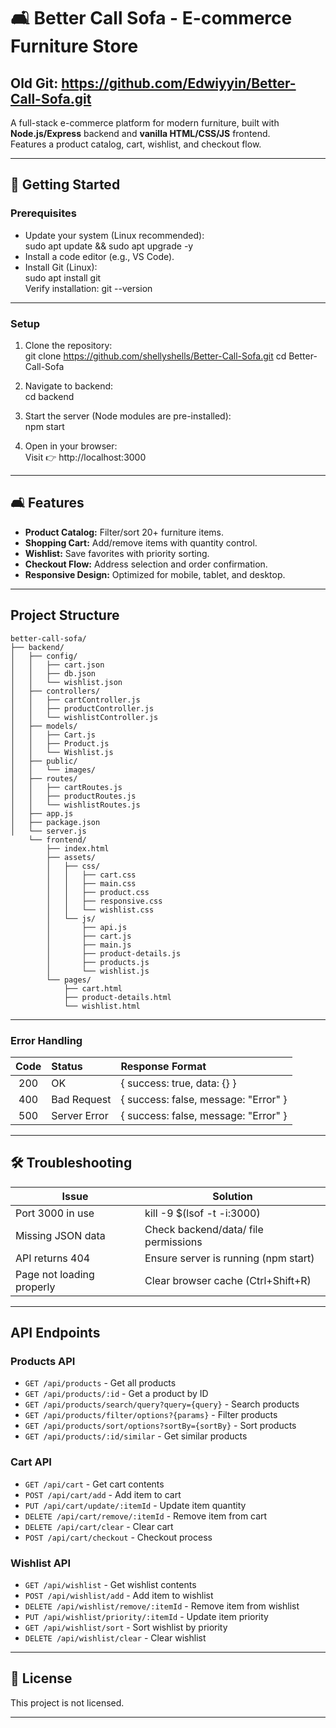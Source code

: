 
# 🛋️ Better Call Sofa - E-commerce Furniture Store
Old Git: https://github.com/Edwiyyin/Better-Call-Sofa.git
---

A full-stack e-commerce platform for modern furniture, built with **Node.js/Express** backend and **vanilla HTML/CSS/JS** frontend.  
Features a product catalog, cart, wishlist, and checkout flow.

---

## 🚀 Getting Started

### Prerequisites

- Update your system (Linux recommended):  
  sudo apt update && sudo apt upgrade -y
- Install a code editor (e.g., VS Code).
- Install Git (Linux):  
  sudo apt install git  
  Verify installation: git --version

---

### Setup

1. Clone the repository:  
   git clone https://github.com/shellyshells/Better-Call-Sofa.git
   cd Better-Call-Sofa

2. Navigate to backend:  
   cd backend

3. Start the server (Node modules are pre-installed):  
   npm start

4. Open in your browser:  
   Visit 👉 http://localhost:3000

---

## 🛋️ Features

- **Product Catalog:** Filter/sort 20+ furniture items.
- **Shopping Cart:** Add/remove items with quantity control.
- **Wishlist:** Save favorites with priority sorting.
- **Checkout Flow:** Address selection and order confirmation.
- **Responsive Design:** Optimized for mobile, tablet, and desktop.

---


## Project Structure

```
better-call-sofa/
├── backend/
│   ├── config/
│   │   ├── cart.json
│   │   ├── db.json
│   │   └── wishlist.json
│   ├── controllers/
│   │   ├── cartController.js
│   │   ├── productController.js
│   │   └── wishlistController.js
│   ├── models/
│   │   ├── Cart.js
│   │   ├── Product.js
│   │   └── Wishlist.js
│   ├── public/
│   │   └── images/
│   ├── routes/
│   │   ├── cartRoutes.js
│   │   ├── productRoutes.js
│   │   └── wishlistRoutes.js
│   ├── app.js
│   ├── package.json
│   └── server.js
    └── frontend/
        ├── index.html
        ├── assets/
        │   ├── css/
        │   │   ├── cart.css
        │   │   ├── main.css
        │   │   ├── product.css
        │   │   ├── responsive.css
        │   │   └── wishlist.css
        │   └── js/
        │       ├── api.js
        │       ├── cart.js
        │       ├── main.js
        │       ├── product-details.js
        │       ├── products.js
        │       └── wishlist.js
        └── pages/
            ├── cart.html
            ├── product-details.html
            └── wishlist.html
```

---

### Error Handling

| Code | Status        | Response Format                         |
|:----:|:--------------|:----------------------------------------|
| 200  | OK            | { success: true, data: {} }             |
| 400  | Bad Request   | { success: false, message: "Error" }    |
| 500  | Server Error  | { success: false, message: "Error" }    |

---

## 🛠️ Troubleshooting

| Issue                    | Solution                                 |
|---------------------------|-----------------------------------------|
| Port 3000 in use          | kill -9 $(lsof -t -i:3000)               |
| Missing JSON data         | Check backend/data/ file permissions    |
| API returns 404           | Ensure server is running (npm start)    |
| Page not loading properly | Clear browser cache (Ctrl+Shift+R)      |

---

## API Endpoints

### Products API

- `GET /api/products` - Get all products
- `GET /api/products/:id` - Get a product by ID
- `GET /api/products/search/query?query={query}` - Search products
- `GET /api/products/filter/options?{params}` - Filter products
- `GET /api/products/sort/options?sortBy={sortBy}` - Sort products
- `GET /api/products/:id/similar` - Get similar products

### Cart API

- `GET /api/cart` - Get cart contents
- `POST /api/cart/add` - Add item to cart
- `PUT /api/cart/update/:itemId` - Update item quantity
- `DELETE /api/cart/remove/:itemId` - Remove item from cart
- `DELETE /api/cart/clear` - Clear cart
- `POST /api/cart/checkout` - Checkout process

### Wishlist API

- `GET /api/wishlist` - Get wishlist contents
- `POST /api/wishlist/add` - Add item to wishlist
- `DELETE /api/wishlist/remove/:itemId` - Remove item from wishlist
- `PUT /api/wishlist/priority/:itemId` - Update item priority
- `GET /api/wishlist/sort` - Sort wishlist by priority
- `DELETE /api/wishlist/clear` - Clear wishlist

---

## 📄 License

This project is not licensed.

---
